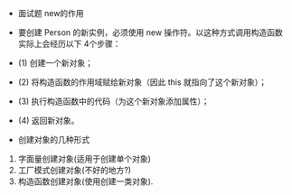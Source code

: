 + 面试题 new的作用
+ 要创建 Person 的新实例，必须使用 new 操作符。以这种方式调用构造函数实际上会经历以下 4个步骤：
+ (1) 创建一个新对象；
+ (2) 将构造函数的作用域赋给新对象（因此 this 就指向了这个新对象）；
+ (3) 执行构造函数中的代码（为这个新对象添加属性）；
+ (4) 返回新对象。
  


+ 创建对象的几种形式
1. 字面量创建对象(适用于创建单个对象) 
2. 工厂模式创建对象(不好的地方?)
3. 构造函数创建对象(使用创建一类对象).